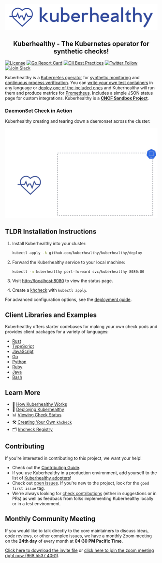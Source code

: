
![Kuberhealthy Logo](assets/kuberhealthy.png)

## <center>**Kuberhealthy** - The Kubernetes operator for synthetic checks!</center>

[![License](https://img.shields.io/badge/License-Apache%202.0-blue.svg)](https://opensource.org/licenses/Apache-2.0)
[![Go Report Card](https://goreportcard.com/badge/github.com/kuberhealthy/kuberhealthy)](https://goreportcard.com/report/github.com/kuberhealthy/kuberhealthy)
[![CII Best Practices](https://bestpractices.coreinfrastructure.org/projects/2822/badge)](https://bestpractices.coreinfrastructure.org/projects/2822)
[![Twitter Follow](https://img.shields.io/twitter/follow/kuberhealthy.svg?style=social)](https://twitter.com/kuberhealthy)  
[![Join Slack](https://img.shields.io/badge/slack-kubernetes/kuberhealthy-teal.svg?logo=slack)](https://kubernetes.slack.com/messages/CB9G7HWTE)

Kuberhealthy is a [Kubernetes operator](https://kubernetes.io/docs/concepts/extend-kubernetes/operator/) for [synthetic monitoring](https://en.wikipedia.org/wiki/Synthetic_monitoring) and [continuous process verification](https://en.wikipedia.org/wiki/Software_verification_and_validation). You can [write your own test containers](docs/CHECK_CREATION.md) in any language or [deploy one of the included ones](docs/CHECKS_REGISTRY.md) and Kuberhealthy will run them and produce metrics for [Prometheus](https://prometheus.io). Includes a simple JSON status page for custom integrations. Kuberhealthy is a **[CNCF Sandbox Project](https://www.cncf.io/sandbox-projects/)**.


### DaemonSet Check in Action

Kuberhealthy creating and tearing down a daemonset across the cluster:

<img src="assets/kh-ds-check.gif" alt="Daemonset check animation">


## TLDR Installation Instructions

1. Install Kuberhealthy into your cluster:

   ```sh
   kubectl apply -k github.com/kuberhealthy/kuberhealthy/deploy
   ```

2. Forward the Kuberhealthy service to your local machine:

   ```sh
   kubectl -n kuberhealthy port-forward svc/kuberhealthy 8080:80
   ```

3. Visit [http://localhost:8080](http://localhost:8080) to view the status page.

4. Create a [khcheck](docs/CHECKS_REGISTRY.md) with `kubectl apply`.

For advanced configuration options, see the [deployment guide](docs/deployingKuberhealthy.md).

## Client Libraries and Examples

Kuberhealthy offers starter codebases for making your own check pods and provides client packages for a variety of languages:

- [Rust](https://github.com/kuberhealthy/rust)
- [TypeScript](https://github.com/kuberhealthy/typescript)
- [JavaScript](https://github.com/kuberhealthy/javascript)
- [Go](https://github.com/kuberhealthy/go)
- [Python](https://github.com/kuberhealthy/python)
- [Ruby](https://github.com/kuberhealthy/ruby)
- [Java](https://github.com/kuberhealthy/java)
- [Bash](https://github.com/kuberhealthy/bash)

## Learn More

- 🧠 [How Kuberhealthy Works](docs/howItWorks.md)
- 🚀 [Deploying Kuberhealthy](docs/deployingKuberhealthy.md)
- 📊 [Viewing Check Status](docs/checkStatus.md)
- 🛠️ [Creating Your Own `khcheck`](docs/CHECK_CREATION.md)
- 🗂️ [khcheck Registry](docs/CHECKS_REGISTRY.md)

## Contributing

If you're interested in contributing to this project, we want your help!
- Check out the [Contributing Guide](docs/CONTRIBUTING.md).
- If you use Kuberhealthy in a production environment, add yourself to the list of [Kuberhealthy adopters](docs/ADOPTERS.md)!
- Check out [open issues](https://github.com/kuberhealthy/kuberhealthy/issues). If you're new to the project, look for the `good first issue` tag.
- We're always looking for [check contributions](docks/CHECKS_REGISTRY.md) (either in suggestions or in PRs) as well as feedback from folks implementing Kuberhealthy locally or in a test environment.

## Monthly Community Meeting

If you would like to talk directly to the core maintainers to discuss ideas, code reviews, or other complex issues, we have a monthly Zoom meeting on the **24th day** of every month at **04:30 PM Pacific Time**.  

[Click here to download the invite file](https://zoom.us/meeting/tJIlcuyrqT8qHNWDSx3ZozYamoq2f0ruwfB0/ics?icsToken=98tyKuCupj4vGdORsB-GRowAGo_4Z-nwtilfgo1quCz9UBpceDr3O-1TYLQvAs3H) or [click here to join the zoom meeting right now (968 5537 4061)](https://zoom.us/j/96855374061).
